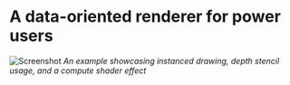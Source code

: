 # A data-oriented renderer for power users
![Screenshot](https://i.imgur.com/FQmfXKH.png)
*An example showcasing instanced drawing, depth stencil usage, and a compute shader effect*
